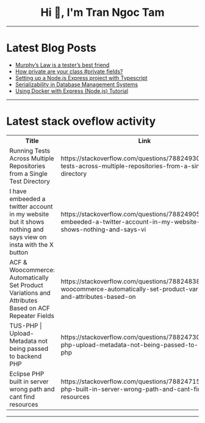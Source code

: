 <h1 align="center">Hi 👋, I'm Tran Ngoc Tam</h1>

---

# Latest Blog Posts 
<!-- BLOG-POST-LIST:START -->
- [Murphy’s Law is a tester’s best friend](https://dev.to/the_qa_corner/murphys-law-is-a-testers-best-friend-376n)
- [How private are your class #private fields?](https://dev.to/naugtur/how-private-are-your-class-private-fields-m8n)
- [Setting up a Node.js Express project with Typescript](https://dev.to/cedricahenkorah/setting-up-a-nodejs-express-project-with-typescript-5dae)
- [Serializability in Database Management Systems](https://dev.to/pushpendra_sharma_f1d2cbe/serializability-in-database-management-systems-2df1)
- [Using Docker with Express &lpar;Node.js&rpar; Tutorial](https://dev.to/sanditzz/using-docker-with-express-nodejs-tutorial-43on)
<!-- BLOG-POST-LIST:END -->

---

# Latest stack oveflow activity
<table>
  <tr><th>Title</th><th>Link</th></tr>
  <!-- STACKOVERFLOW:START --><tr><td>Running Tests Across Multiple Repositories from a Single Test Directory</td><td>https://stackoverflow.com/questions/78824930/running-tests-across-multiple-repositories-from-a-single-test-directory</td></tr><tr><td>I have embeeded a twitter account in my website but it shows nothing and says view on insta with the X button</td><td>https://stackoverflow.com/questions/78824905/i-have-embeeded-a-twitter-account-in-my-website-but-it-shows-nothing-and-says-vi</td></tr><tr><td>ACF &amp; Woocommerce: Automatically Set Product Variations and Attributes Based on ACF Repeater Fields</td><td>https://stackoverflow.com/questions/78824838/acf-woocommerce-automatically-set-product-variations-and-attributes-based-on</td></tr><tr><td>TUS-PHP | Upload-Metadata not being passed to backend PHP</td><td>https://stackoverflow.com/questions/78824730/tus-php-upload-metadata-not-being-passed-to-backend-php</td></tr><tr><td>Eclipse PHP built in server wrong path and cant find resources</td><td>https://stackoverflow.com/questions/78824715/eclipse-php-built-in-server-wrong-path-and-cant-find-resources</td></tr><!-- STACKOVERFLOW:END -->
</table>

---


